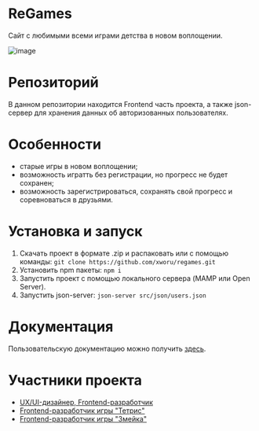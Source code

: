 # ReGames
Сайт с любимыми всеми играми детства в новом воплощении.

![image](https://github.com/xworu/regames/assets/124811133/b92de2a1-1f2e-4073-9395-355aa211e3d8)

# Репозиторий
В данном репозитории находится Frontend часть проекта, а также json-сервер для хранения данных об авторизованных пользователях.

# Особенности
  - старые игры в новом воплощении;
  - возможность игратть без регистрации, но прогресс не будет сохранен;
  - возможность зарегистрироваться, сохранять свой прогресс и соревноваться в друзьями.

# Установка и запуск
  1. Скачать проект в формате .zip и распаковать или с помощью команды:
```git clone https://github.com/xworu/regames.git```
  2. Установить npm пакеты:
```npm i```
  3. Запустить проект с помощью локального сервера (MAMP или Open Server).
  4. Запустить json-server:
```json-server src/json/users.json```

# Документация
Пользовательскую документацию можно получить [здесь]().

# Участники проекта
  - [UX/UI-дизайнер, Frontend-разработчик](https://github.com/Lizokkkkk)
  - [Frontend-разработчик игры "Тетрис"](https://github.com/xworu)
  - [Frontend-разработчик игры "Змейка"](https://github.com/komsh1l)
